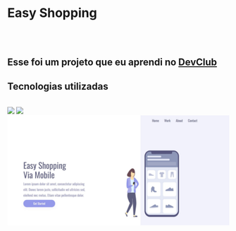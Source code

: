<h1>Easy Shopping</h1>
<br>
<br>
<h2>Esse foi um projeto que eu aprendi no <a href="https://rodolfomori.com.br/devclub">DevClub</a></h2>

<h2>Tecnologias utilizadas</h2>
<br>
 <img src="https://img.shields.io/badge/HTML5-E34F26?style=for-the-badge&logo=html5&logoColor=white" />  
 <img src="https://img.shields.io/badge/CSS3-1572B6?style=for-the-badge&logo=css3&logoColor=white" />  

<img src="https://github.com/DeividFerreira07/Easy-Shopping/blob/main/assets/img.jpg?raw=true" />
